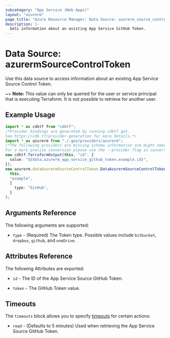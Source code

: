 ```yaml
---
subcategory: "App Service (Web Apps)"
layout: "azurerm"
page_title: "Azure Resource Manager: Data Source: azurerm_source_control_token"
description: |-
  Gets information about an existing App Service GitHub Token.
---
```


# Data Source: azurermSourceControlToken

Use this data source to access information about an existing App Service Source Control Token.

\~> **Note:** This value can only be queried for the user or service principal that is executing Terraform. It is not possible to retrieve for another user.

## Example Usage

```typescript
import * as cdktf from "cdktf";
/*Provider bindings are generated by running cdktf get.
See https://cdk.tf/provider-generation for more details.*/
import * as azurerm from "./.gen/providers/azurerm";
/*The following providers are missing schema information and might need manual adjustments to synthesize correctly: azurerm.
For a more precise conversion please use the --provider flag in convert.*/
new cdktf.TerraformOutput(this, "id", {
  value: "${data.azurerm_app_service_github_token.example.id}",
});
new azurerm.dataAzurermSourceControlToken.DataAzurermSourceControlToken(
  this,
  "example",
  {
    type: "GitHub",
  }
);

```

## Arguments Reference

The following arguments are supported:

* `type` - (Required) The Token type. Possible values include `bitbucket`, `dropbox`, `github`, and `oneDrive`.

## Attributes Reference

The following Attributes are exported:

*   `id` - The ID of the App Service Source GitHub Token.

*   `token` - The GitHub Token value.

## Timeouts

The `timeouts` block allows you to specify [timeouts](https://www.terraform.io/language/resources/syntax#operation-timeouts) for certain actions:

* `read` - (Defaults to 5 minutes) Used when retrieving the App Service Source GitHub Token.
